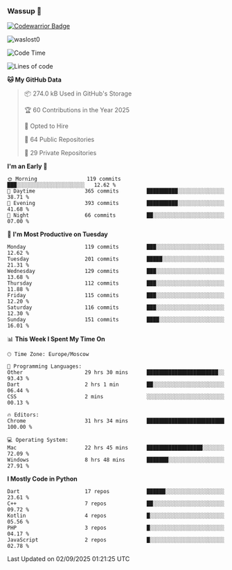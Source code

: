 ### Wassup 👋

[![Codewarrior Badge](https://www.codewars.com/users/waslost/badges/small)](https://www.codewars.com/users/waslost)

<p align="left"> <img src="https://komarev.com/ghpvc/?username=waslost0" alt="waslost0" /></p>

<!--START_SECTION:waka-->
![Code Time](http://img.shields.io/badge/Code%20Time-6%2C138%20hrs%2040%20mins-blue)

![Lines of code](https://img.shields.io/badge/From%20Hello%20World%20I%27ve%20Written-1.5%20million%20lines%20of%20code-blue)

**🐱 My GitHub Data** 

> 📦 274.0 kB Used in GitHub's Storage 
 > 
> 🏆 60 Contributions in the Year 2025
 > 
> 💼 Opted to Hire
 > 
> 📜 64 Public Repositories 
 > 
> 🔑 29 Private Repositories 
 > 
**I'm an Early 🐤** 

```text
🌞 Morning                119 commits         ███░░░░░░░░░░░░░░░░░░░░░░   12.62 % 
🌆 Daytime                365 commits         ██████████░░░░░░░░░░░░░░░   38.71 % 
🌃 Evening                393 commits         ██████████░░░░░░░░░░░░░░░   41.68 % 
🌙 Night                  66 commits          ██░░░░░░░░░░░░░░░░░░░░░░░   07.00 % 
```
📅 **I'm Most Productive on Tuesday** 

```text
Monday                   119 commits         ███░░░░░░░░░░░░░░░░░░░░░░   12.62 % 
Tuesday                  201 commits         █████░░░░░░░░░░░░░░░░░░░░   21.31 % 
Wednesday                129 commits         ███░░░░░░░░░░░░░░░░░░░░░░   13.68 % 
Thursday                 112 commits         ███░░░░░░░░░░░░░░░░░░░░░░   11.88 % 
Friday                   115 commits         ███░░░░░░░░░░░░░░░░░░░░░░   12.20 % 
Saturday                 116 commits         ███░░░░░░░░░░░░░░░░░░░░░░   12.30 % 
Sunday                   151 commits         ████░░░░░░░░░░░░░░░░░░░░░   16.01 % 
```


📊 **This Week I Spent My Time On** 

```text
🕑︎ Time Zone: Europe/Moscow

💬 Programming Languages: 
Other                    29 hrs 30 mins      ███████████████████████░░   93.43 % 
Dart                     2 hrs 1 min         ██░░░░░░░░░░░░░░░░░░░░░░░   06.44 % 
CSS                      2 mins              ░░░░░░░░░░░░░░░░░░░░░░░░░   00.13 % 

🔥 Editors: 
Chrome                   31 hrs 34 mins      █████████████████████████   100.00 % 

💻 Operating System: 
Mac                      22 hrs 45 mins      ██████████████████░░░░░░░   72.09 % 
Windows                  8 hrs 48 mins       ███████░░░░░░░░░░░░░░░░░░   27.91 % 
```

**I Mostly Code in Python** 

```text
Dart                     17 repos            ██████░░░░░░░░░░░░░░░░░░░   23.61 % 
C++                      7 repos             ██░░░░░░░░░░░░░░░░░░░░░░░   09.72 % 
Kotlin                   4 repos             █░░░░░░░░░░░░░░░░░░░░░░░░   05.56 % 
PHP                      3 repos             █░░░░░░░░░░░░░░░░░░░░░░░░   04.17 % 
JavaScript               2 repos             █░░░░░░░░░░░░░░░░░░░░░░░░   02.78 % 
```




 Last Updated on 02/09/2025 01:21:25 UTC
<!--END_SECTION:waka-->

